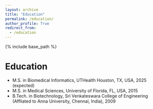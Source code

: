 ```yaml
---
layout: archive
title: "Education"
permalink: /education/
author_profile: True
redirect_from:
  - /education
---
```


{% include base_path %}

Education
======
* M.S. in Biomedical Informatics, UTHealth Houston, TX, USA, 2025 (expected)
* M.S. in Medical Sciences, University of Florida, FL, USA, 2015
* B.Tech. in Biotechnology, Sri Venkateswara College of Engineering (Affliated to Anna University, Chennai, India), 2009
